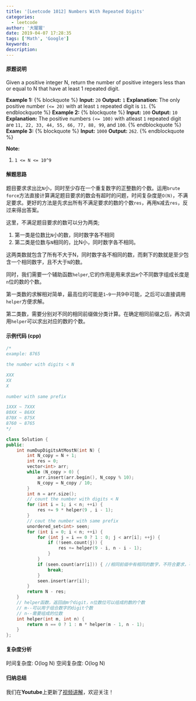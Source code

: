 ```yaml
---
title: '[Leetcode 1012] Numbers With Repeated Digits'
categories:
  - leetcode
author: '大猩猩'
date: 2019-04-07 17:28:35
tags: ['Math', 'Google']
keywords:
description:
---
```


#### 原题说明
Given a positive integer N, return the number of positive integers less than or equal to N that have at least 1 repeated digit.

**Example 1:**
{% blockquote %}
**Input:** `20`
**Output:** `1`
**Explanation:** The only positive number `(<= 20)` with at least `1` repeated digit is `11`.
{% endblockquote %}
**Example 2:**
{% blockquote %}
**Input:** `100`
**Output:** `10`
**Explanation:** The positive numbers `(<= 100)` with atleast `1` repeated digit are `11, 22, 33, 44, 55, 66, 77, 88, 99`, and `100`.
{% endblockquote %}
**Example 3:**
{% blockquote %}
**Input:** `1000`
**Output:** `262`.
{% endblockquote %}
 
**Note:**
1. `1 <= N <= 10^9`

#### 解题思路
题目要求求出比`N`小，同时至少存在一个重复数字的正整数的个数。运用`brute force`方法直接计算满足题目要求的数会有超时的问题，时间复杂度是`O(N)`，不满足要求。更好的方法是先求出所有不满足要求的数的个数`res`，再用`N`减去`res`，反过来得出答案。

这里，不满足题目要求的数可以分为两类;
1. 第一类是位数比`N`小的数，同时数字各不相同
2. 第二类是位数与`N`相同的，比N小，同时数字各不相同。

这两类数就包含了所有不大于N，同时数字各不相同的数，而剩下的数就是至少包含一个相同数字，且不大于`N`的数。

同时，我们需要一个辅助函数`helper`,它的作用是用来求出`m`个不同数字组成长度是`n`位的数的个数。

第一类数的求解相对简单，最高位的可能是`1~9`一共9中可能，之后可以直接调用`helper`方便求解。

第二类数，需要分别对不同的相同前缀做分类计算。在确定相同前缀之后，再次调用`helper`可以求出对应的数的个数。

#### 示例代码 (cpp)
```cpp
/*
example: 8765

the number with digits < N

XXX
XX
X

number with same prefix

1XXX ~ 7XXX
80XX ~ 86XX
870X ~ 875X
8760 ~ 8765
*/

class Solution {
public:
    int numDupDigitsAtMostN(int N) {
        int N_copy = N + 1;
        int res = 0;
        vector<int> arr;
        while (N_copy > 0) {
            arr.insert(arr.begin(), N_copy % 10);
            N_copy = N_copy / 10;
        }
        int n = arr.size();
        // count the number with digits < N
        for (int i = 1; i < n; ++i) {
            res += 9 * helper(9 , i - 1);
        }
        // cout the number with same prefix
        unordered_set<int> seen;
        for (int i = 0; i < n; ++i) {
            for (int j = i == 0 ? 1 : 0; j < arr[i]; ++j) {
                if (!seen.count(j)) {
                    res += helper(9 - i, n - i - 1);
                }
            }
            if (seen.count(arr[i])) { //相同前缀中有相同的数字，不符合要求，不用继续计算之后的前缀了
                break;
            }
            seen.insert(arr[i]);
        }
        return N - res;
    }
    // helper函数，返回由m个digit，n位数位可以组成的数的个数
    // m--可以用于组合数字的digit个数
    // n--需要组成的位数
    int helper(int m, int n) {
        return n == 0 ? 1 : m * helper(m - 1, n - 1);
    }
};
```
#### 复杂度分析
时间复杂度: O(log N)
空间复杂度: O(log N)

#### 归纳总结
我们在**Youtube**上更新了[视频讲解](https://www.youtube.com/watch?v=Xi-YfchDa5U&feature=youtu.be)，欢迎关注！